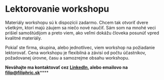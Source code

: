 # Lektorovanie workshopu

Materiály workshopu sú k dispozícii zadarmo. Chcem tak otvoriť dvere všetkým, ktorí majú záujem sa niečo nové naučiť. Sám som na mnohé veci prišiel samoštúdijom a preto viem, ako veľmi dokážu človeka posunúť vpred kvalitné materiály.

Pokiaľ ste firma, skupina, alebo jednotlivec, viem workshop na požiadanie lektorovať. Cena workshopu je flexibilná a závisí od počtu účastníkov, požadovanej úrovne, času a samozrejme obsahu workshopu.

**Neváhajte ma kontaktovať cez** [**LinkedIn**](https://www.linkedin.com/in/filip-hric-11a5b1126/)**, alebo emailovo na** [**filip@filiphric.sk**](mailto:filip@filiphric.sk)\*\*\*\*

